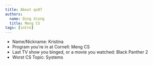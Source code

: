 ```yaml
---
title: About qx87
authors:
  name: Qing Xiong
  title: Meng CS
tags: [intro]
---
```


- Name/Nickname: Kristina
- Program you're in at Cornell: Meng CS
- Last TV show you binged, or a movie you watched: Black Panther 2
- Worst CS Topic: Systems